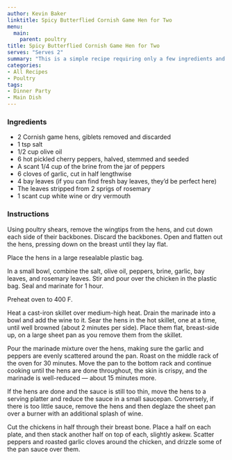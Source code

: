 ```yaml
---
author: Kevin Baker
linktitle: Spicy Butterflied Cornish Game Hen for Two
menu:
  main:
    parent: poultry
title: Spicy Butterflied Cornish Game Hen for Two
serves: "Serves 2"
summary: "This is a simple recipe requiring only a few ingredients and the forethought to marinate the hens the day before, but it produces an elegant meal that’s ideal for a special dinner for two."
categories:
- All Recipes
- Poultry
tags:
- Dinner Party
- Main Dish
---
```

### Ingredients

<div class="ingredient-list">
  
* 2 Cornish game hens, giblets removed and discarded  
* 1 tsp salt  
* 1/2 cup olive oil  
* 6 hot pickled cherry peppers, halved, stemmed and seeded  
* A scant 1/4 cup of the brine from the jar of peppers  
* 6 cloves of garlic, cut in half lengthwise  
* 4 bay leaves (if you can find fresh bay leaves, they’d be perfect here)  
* The leaves stripped from 2 sprigs of rosemary  
* 1 scant cup white wine or dry vermouth  

</div>

### Instructions
Using poultry shears, remove the wingtips from the hens, and cut down each side of their backbones. Discard the backbones. Open and flatten out the hens, pressing down on the breast until they lay flat.

Place the hens in a large resealable plastic bag.

In a small bowl, combine the salt, olive oil, peppers, brine, garlic, bay leaves, and rosemary leaves. Stir and pour over the chicken in the plastic bag. Seal and marinate for 1 hour.

Preheat oven to 400 F. 

Heat a cast-iron skillet over medium-high heat.  Drain the marinade into a bowl and add the wine to it.  Sear the hens in the hot skillet, one at a time, until well browned (about 2 minutes per side). Place them flat, breast-side up, on a large sheet pan as you remove them from the skillet.

Pour the marinade mixture over the hens, making sure the garlic and peppers are evenly scattered around the pan.  Roast on the middle rack of the oven for 30 minutes.  Move the pan to the bottom rack and continue cooking until the hens are done throughout, the skin is crispy, and the marinade is well-reduced — about 15 minutes more.

If the hens are done and the sauce is still too thin, move the hens to a serving platter and reduce the sauce in a small saucepan.  Conversely, if there is too little sauce, remove the hens and then deglaze the sheet pan over a burner with an additional splash of wine.

Cut the chickens in half through their breast bone.  Place a half on each plate, and then stack another half on top of each, slightly askew. Scatter peppers and roasted garlic cloves around the chicken, and drizzle some of the pan sauce over them.
